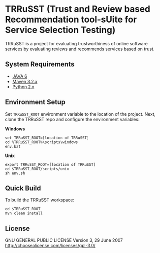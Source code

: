 TRRuSST (Trust and Review based Recommendation tool-sUite for Service Selection Testing)
========================================================================================

TRRuSST is a project for evaluating trustworthiness of online software services
by evaluating reviews and recommends services based on trust.

## System Requirements

* [JAVA 6](http://www.java.com/en/download/faq/java_6.xml)
* [Maven 3.2.x](http://maven.apache.org/download.cgi) 
* [Python 2.x](http://www.python.org/download/releases/2.7.2)


Environment Setup
-------------------

Set ```TRRuSST_ROOT``` environment variable to the location of the project. 
Next, clone the TRRuSST repo and configure the environment variables:

**Windows**

    set TRRuSST_ROOT=[location of TRRuSST]
    cd %TRRuSST_ROOT%\scripts\windows
	env.bat

**Unix**

    export TRRuSST_ROOT=[location of TRRuSST]
    cd $TRRuSST_ROOT/scripts/unix
	sh env.sh

Quick Build
----------------

To build the TRRuSST workspace: 

    cd $TRRuSST_ROOT
    mvn clean install


License
----------------

GNU GENERAL PUBLIC LICENSE
    Version 3, 29 June 2007
    http://choosealicense.com/licenses/gpl-3.0/

 
